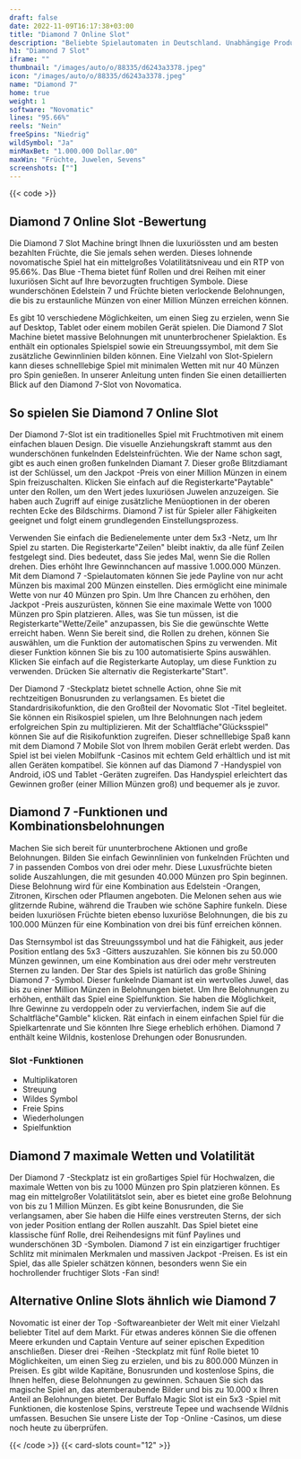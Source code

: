 ```yaml
---
draft: false
date: 2022-11-09T16:17:38+03:00
title: "Diamond 7 Online Slot"
description: "Beliebte Spielautomaten in Deutschland. Unabhängige Produktbewertungen und exklusive Anmeldeangebote. Jetzt spielen!"
h1: "Diamond 7 Slot"
iframe: ""
thumbnail: "/images/auto/o/88335/d6243a3378.jpeg"
icon: "/images/auto/o/88335/d6243a3378.jpeg"
name: "Diamond 7"
home: true
weight: 1
software: "Novomatic"
lines: "95.66%"
reels: "Nein"
freeSpins: "Niedrig"
wildSymbol: "Ja"
minMaxBet: "1.000.000 Dollar.00"
maxWin: "Früchte, Juwelen, Sevens"
screenshots: [""]
---
```


{{< code >}}<h2> Diamond 7 Online Slot -Bewertung</h2><p>Die Diamond 7 Slot Machine bringt Ihnen die luxuriössten und am besten bezahlten Früchte, die Sie jemals sehen werden. Dieses lohnende novomatische Spiel hat ein mittelgroßes Volatilitätsniveau und ein RTP von 95.66%. Das Blue -Thema bietet fünf Rollen und drei Reihen mit einer luxuriösen Sicht auf Ihre bevorzugten fruchtigen Symbole. Diese wunderschönen Edelstein 7 und Früchte bieten verlockende Belohnungen, die bis zu erstaunliche Münzen von einer Million Münzen erreichen können.</p><p>Es gibt 10 verschiedene Möglichkeiten, um einen Sieg zu erzielen, wenn Sie auf Desktop, Tablet oder einem mobilen Gerät spielen. Die Diamond 7 Slot Machine bietet massive Belohnungen mit ununterbrochener Spielaktion. Es enthält ein optionales Spielspiel sowie ein Streuungssymbol, mit dem Sie zusätzliche Gewinnlinien bilden können. Eine Vielzahl von Slot-Spielern kann dieses schnelllebige Spiel mit minimalen Wetten mit nur 40 Münzen pro Spin genießen. In unserer Anleitung unten finden Sie einen detaillierten Blick auf den Diamond 7-Slot von Novomatica.</p><h2> So spielen Sie Diamond 7 Online Slot</h2><p>Der Diamond 7-Slot ist ein traditionelles Spiel mit Fruchtmotiven mit einem einfachen blauen Design. Die visuelle Anziehungskraft stammt aus den wunderschönen funkelnden Edelsteinfrüchten. Wie der Name schon sagt, gibt es auch einen großen funkelnden Diamant 7. Dieser große Blitzdiamant ist der Schlüssel, um den Jackpot -Preis von einer Million Münzen in einem Spin freizuschalten. Klicken Sie einfach auf die Registerkarte"Paytable" unter den Rollen, um den Wert jedes luxuriösen Juwelen anzuzeigen. Sie haben auch Zugriff auf einige zusätzliche Menüoptionen in der oberen rechten Ecke des Bildschirms. Diamond 7 ist für Spieler aller Fähigkeiten geeignet und folgt einem grundlegenden Einstellungsprozess.</p><p>Verwenden Sie einfach die Bedienelemente unter dem 5x3 -Netz, um Ihr Spiel zu starten. Die Registerkarte"Zeilen" bleibt inaktiv, da alle fünf Zeilen festgelegt sind. Dies bedeutet, dass Sie jedes Mal, wenn Sie die Rollen drehen. Dies erhöht Ihre Gewinnchancen auf massive 1.000.000 Münzen. Mit dem Diamond 7 -Spielautomaten können Sie jede Payline von nur acht Münzen bis maximal 200 Münzen einstellen. Dies ermöglicht eine minimale Wette von nur 40 Münzen pro Spin. Um Ihre Chancen zu erhöhen, den Jackpot -Preis auszurüsten, können Sie eine maximale Wette von 1000 Münzen pro Spin platzieren. Alles, was Sie tun müssen, ist die Registerkarte"Wette/Zeile" anzupassen, bis Sie die gewünschte Wette erreicht haben. Wenn Sie bereit sind, die Rollen zu drehen, können Sie auswählen, um die Funktion der automatischen Spins zu verwenden. Mit dieser Funktion können Sie bis zu 100 automatisierte Spins auswählen. Klicken Sie einfach auf die Registerkarte Autoplay, um diese Funktion zu verwenden. Drücken Sie alternativ die Registerkarte"Start".</p><p>Der Diamond 7 -Steckplatz bietet schnelle Action, ohne Sie mit rechtzeitigen Bonusrunden zu verlangsamen. Es bietet die Standardrisikofunktion, die den Großteil der Novomatic Slot -Titel begleitet. Sie können ein Risikospiel spielen, um Ihre Belohnungen nach jedem erfolgreichen Spin zu multiplizieren. Mit der Schaltfläche"Glücksspiel" können Sie auf die Risikofunktion zugreifen. Dieser schnelllebige Spaß kann mit dem Diamond 7 Mobile Slot von Ihrem mobilen Gerät erlebt werden. Das Spiel ist bei vielen Mobilfunk -Casinos mit echtem Geld erhältlich und ist mit allen Geräten kompatibel. Sie können auf das Diamond 7 -Handyspiel von Android, iOS und Tablet -Geräten zugreifen. Das Handyspiel erleichtert das Gewinnen großer (einer Million Münzen groß) und bequemer als je zuvor.</p><h2> Diamond 7 -Funktionen und Kombinationsbelohnungen</h2><p>Machen Sie sich bereit für ununterbrochene Aktionen und große Belohnungen. Bilden Sie einfach Gewinnlinien von funkelnden Früchten und 7 in passenden Combos von drei oder mehr. Diese Luxusfrüchte bieten solide Auszahlungen, die mit gesunden 40.000 Münzen pro Spin beginnen. Diese Belohnung wird für eine Kombination aus Edelstein -Orangen, Zitronen, Kirschen oder Pflaumen angeboten. Die Melonen sehen aus wie glitzernde Rubine, während die Trauben wie schöne Saphire funkeln. Diese beiden luxuriösen Früchte bieten ebenso luxuriöse Belohnungen, die bis zu 100.000 Münzen für eine Kombination von drei bis fünf erreichen können.</p><p>Das Sternsymbol ist das Streuungssymbol und hat die Fähigkeit, aus jeder Position entlang des 5x3 -Gitters auszuzahlen. Sie können bis zu 50.000 Münzen gewinnen, um eine Kombination aus drei oder mehr verstreuten Sternen zu landen. Der Star des Spiels ist natürlich das große Shining Diamond 7 -Symbol. Dieser funkelnde Diamant ist ein wertvolles Juwel, das bis zu einer Million Münzen in Belohnungen bietet. Um Ihre Belohnungen zu erhöhen, enthält das Spiel eine Spielfunktion. Sie haben die Möglichkeit, Ihre Gewinne zu verdoppeln oder zu vervierfachen, indem Sie auf die Schaltfläche"Gamble" klicken. Rät einfach in einem einfachen Spiel für die Spielkartenrate und Sie könnten Ihre Siege erheblich erhöhen. Diamond 7 enthält keine Wildnis, kostenlose Drehungen oder Bonusrunden.</p><h3>
Slot -Funktionen</h3><ul>
<li></span>
Multiplikatoren</li>
<li></span>
Streuung</li>
<li></span>
Wildes Symbol</li>
<li></span>
Freie Spins</li>
<li></span>
Wiederholungen</li>
<li></span>
Spielfunktion</li></ul><h2> Diamond 7 maximale Wetten und Volatilität</h2><p>Der Diamond 7 -Steckplatz ist ein großartiges Spiel für Hochwalzen, die maximale Wetten von bis zu 1000 Münzen pro Spin platzieren können. Es mag ein mittelgroßer Volatilitätslot sein, aber es bietet eine große Belohnung von bis zu 1 Million Münzen. Es gibt keine Bonusrunden, die Sie verlangsamen, aber Sie haben die Hilfe eines verstreuten Sterns, der sich von jeder Position entlang der Rollen auszahlt. Das Spiel bietet eine klassische fünf Rolle, drei Reihendesigns mit fünf Paylines und wunderschönen 3D -Symbolen. Diamond 7 ist ein einzigartiger fruchtiger Schlitz mit minimalen Merkmalen und massiven Jackpot -Preisen. Es ist ein Spiel, das alle Spieler schätzen können, besonders wenn Sie ein hochrollender fruchtiger Slots -Fan sind!</p><h2> Alternative Online Slots ähnlich wie Diamond 7</h2><p>Novomatic ist einer der Top -Softwareanbieter der Welt mit einer Vielzahl beliebter Titel auf dem Markt. Für etwas anderes können Sie die offenen Meere erkunden und Captain Venture auf seiner epischen Expedition anschließen. Dieser drei -Reihen -Steckplatz mit fünf Rolle bietet 10 Möglichkeiten, um einen Sieg zu erzielen, und bis zu 800.000 Münzen in Preisen. Es gibt wilde Kapitäne, Bonusrunden und kostenlose Spins, die Ihnen helfen, diese Belohnungen zu gewinnen. Schauen Sie sich das magische Spiel an, das atemberaubende Bilder und bis zu 10.000 x Ihren Anteil an Belohnungen bietet. Der Buffalo Magic Slot ist ein 5x3 -Spiel mit Funktionen, die kostenlose Spins, verstreute Tepee und wachsende Wildnis umfassen. Besuchen Sie unsere Liste der Top -Online -Casinos, um diese noch heute zu überprüfen.</p>{{< /code >}}
 {{< card-slots count="12" >}}